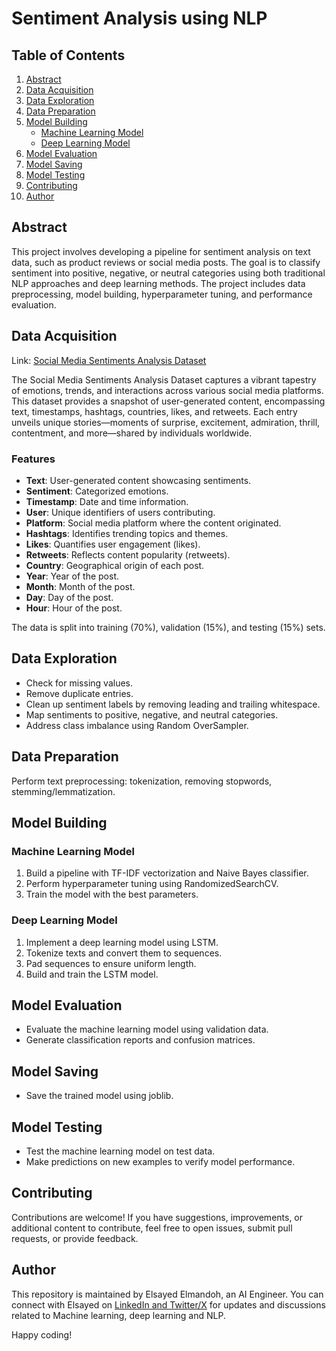 # Sentiment Analysis using NLP

## Table of Contents
1. [Abstract](#abstract)
2. [Data Acquisition](#data-acquisition)
3. [Data Exploration](#data-exploration)
4. [Data Preparation](#data-preparation)
5. [Model Building](#model-building)
    - [Machine Learning Model](#machine-learning-model)
    - [Deep Learning Model](#deep-learning-model)
6. [Model Evaluation](#model-evaluation)
7. [Model Saving](#model-saving)
8. [Model Testing](#model-testing)
9. [Contributing](#contributing)
10. [Author](#author)


## Abstract
This project involves developing a pipeline for sentiment analysis on text data, such as product reviews or social media posts. The goal is to classify sentiment into positive, negative, or neutral categories using both traditional NLP approaches and deep learning methods. The project includes data preprocessing, model building, hyperparameter tuning, and performance evaluation.

## Data Acquisition
Link: [Social Media Sentiments Analysis Dataset](https://www.kaggle.com/datasets/kashishparmar02/social-media-sentiments-analysis-dataset)

The Social Media Sentiments Analysis Dataset captures a vibrant tapestry of emotions, trends, and interactions across various social media platforms. This dataset provides a snapshot of user-generated content, encompassing text, timestamps, hashtags, countries, likes, and retweets. Each entry unveils unique stories—moments of surprise, excitement, admiration, thrill, contentment, and more—shared by individuals worldwide.

### Features
- **Text**: User-generated content showcasing sentiments.
- **Sentiment**: Categorized emotions.
- **Timestamp**: Date and time information.
- **User**: Unique identifiers of users contributing.
- **Platform**: Social media platform where the content originated.
- **Hashtags**: Identifies trending topics and themes.
- **Likes**: Quantifies user engagement (likes).
- **Retweets**: Reflects content popularity (retweets).
- **Country**: Geographical origin of each post.
- **Year**: Year of the post.
- **Month**: Month of the post.
- **Day**: Day of the post.
- **Hour**: Hour of the post.

The data is split into training (70%), validation (15%), and testing (15%) sets.

## Data Exploration
- Check for missing values.
- Remove duplicate entries.
- Clean up sentiment labels by removing leading and trailing whitespace.
- Map sentiments to positive, negative, and neutral categories.
- Address class imbalance using Random OverSampler.

## Data Preparation
Perform text preprocessing: tokenization, removing stopwords, stemming/lemmatization.

## Model Building

### Machine Learning Model
1. Build a pipeline with TF-IDF vectorization and Naive Bayes classifier.
2. Perform hyperparameter tuning using RandomizedSearchCV.
3. Train the model with the best parameters.

### Deep Learning Model
1. Implement a deep learning model using LSTM.
2. Tokenize texts and convert them to sequences.
3. Pad sequences to ensure uniform length.
4. Build and train the LSTM model.

## Model Evaluation
- Evaluate the machine learning model using validation data.
- Generate classification reports and confusion matrices.

## Model Saving
- Save the trained model using joblib.

## Model Testing
- Test the machine learning model on test data.
- Make predictions on new examples to verify model performance.

## Contributing

Contributions are welcome! If you have suggestions, improvements, or additional content to contribute, feel free to open issues, submit pull requests, or provide feedback. 

## Author

This repository is maintained by Elsayed Elmandoh, an AI Engineer. You can connect with Elsayed on [LinkedIn and Twitter/X](linktr.ee/elsayedelmandoh) for updates and discussions related to Machine learning, deep learning and NLP.

Happy coding!

